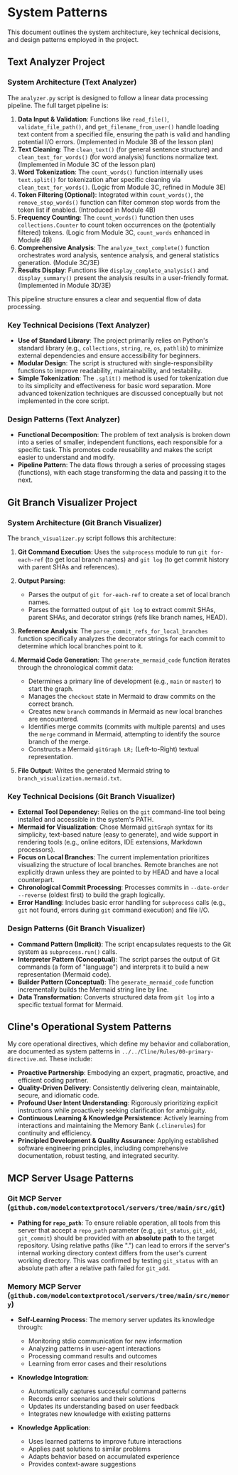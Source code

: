 # System Patterns

This document outlines the system architecture, key technical decisions, and design patterns employed in the project.

## Text Analyzer Project

### System Architecture (Text Analyzer)

The `analyzer.py` script is designed to follow a linear data processing pipeline. The full target pipeline is:

1. **Data Input & Validation**: Functions like `read_file()`, `validate_file_path()`, and `get_filename_from_user()` handle loading text content from a specified file, ensuring the path is valid and handling potential I/O errors. (Implemented in Module 3B of the lesson plan)
2. **Text Cleaning**: The `clean_text()` (for general sentence structure) and `clean_text_for_words()` (for word analysis) functions normalize text. (Implemented in Module 3C of the lesson plan)
3. **Word Tokenization**: The `count_words()` function internally uses `text.split()` for tokenization after specific cleaning via `clean_text_for_words()`. (Logic from Module 3C, refined in Module 3E)
4. **Token Filtering (Optional)**: Integrated within `count_words()`, the `remove_stop_words()` function can filter common stop words from the token list if enabled. (Introduced in Module 4B)
5. **Frequency Counting**: The `count_words()` function then uses `collections.Counter` to count token occurrences on the (potentially filtered) tokens. (Logic from Module 3C, `count_words` enhanced in Module 4B)
6. **Comprehensive Analysis**: The `analyze_text_complete()` function orchestrates word analysis, sentence analysis, and general statistics generation. (Module 3C/3E)
7. **Results Display**: Functions like `display_complete_analysis()` and `display_summary()` present the analysis results in a user-friendly format. (Implemented in Module 3D/3E)

This pipeline structure ensures a clear and sequential flow of data processing.

### Key Technical Decisions (Text Analyzer)

* **Use of Standard Library**: The project primarily relies on Python's standard library (e.g., `collections`, `string`, `re`, `os`, `pathlib`) to minimize external dependencies and ensure accessibility for beginners.
* **Modular Design**: The script is structured with single-responsibility functions to improve readability, maintainability, and testability.
* **Simple Tokenization**: The `.split()` method is used for tokenization due to its simplicity and effectiveness for basic word separation. More advanced tokenization techniques are discussed conceptually but not implemented in the core script.

### Design Patterns (Text Analyzer)

* **Functional Decomposition**: The problem of text analysis is broken down into a series of smaller, independent functions, each responsible for a specific task. This promotes code reusability and makes the script easier to understand and modify.
* **Pipeline Pattern**: The data flows through a series of processing stages (functions), with each stage transforming the data and passing it to the next.

## Git Branch Visualizer Project

### System Architecture (Git Branch Visualizer)

The `branch_visualizer.py` script follows this architecture:

1. **Git Command Execution**: Uses the `subprocess` module to run `git for-each-ref` (to get local branch names) and `git log` (to get commit history with parent SHAs and references).

2. **Output Parsing**:

    * Parses the output of `git for-each-ref` to create a set of local branch names.
    * Parses the formatted output of `git log` to extract commit SHAs, parent SHAs, and decorator strings (refs like branch names, HEAD).

3. **Reference Analysis**: The `parse_commit_refs_for_local_branches` function specifically analyzes the decorator strings for each commit to determine which local branches point to it.

4. **Mermaid Code Generation**: The `generate_mermaid_code` function iterates through the chronological commit data:

    * Determines a primary line of development (e.g., `main` or `master`) to start the graph.
    * Manages the `checkout` state in Mermaid to draw commits on the correct branch.
    * Creates new `branch` commands in Mermaid as new local branches are encountered.
    * Identifies merge commits (commits with multiple parents) and uses the `merge` command in Mermaid, attempting to identify the source branch of the merge.
    * Constructs a Mermaid `gitGraph LR;` (Left-to-Right) textual representation.

5. **File Output**: Writes the generated Mermaid string to `branch_visualization.mermaid.txt`.

### Key Technical Decisions (Git Branch Visualizer)

* **External Tool Dependency**: Relies on the `git` command-line tool being installed and accessible in the system's PATH.
* **Mermaid for Visualization**: Chose Mermaid `gitGraph` syntax for its simplicity, text-based nature (easy to generate), and wide support in rendering tools (e.g., online editors, IDE extensions, Markdown processors).
* **Focus on Local Branches**: The current implementation prioritizes visualizing the structure of local branches. Remote branches are not explicitly drawn unless they are pointed to by HEAD and have a local counterpart.
* **Chronological Commit Processing**: Processes commits in `--date-order --reverse` (oldest first) to build the graph logically.
* **Error Handling**: Includes basic error handling for `subprocess` calls (e.g., `git` not found, errors during `git` command execution) and file I/O.

### Design Patterns (Git Branch Visualizer)

* **Command Pattern (Implicit)**: The script encapsulates requests to the Git system as `subprocess.run()` calls.
* **Interpreter Pattern (Conceptual)**: The script parses the output of Git commands (a form of "language") and interprets it to build a new representation (Mermaid code).
* **Builder Pattern (Conceptual)**: The `generate_mermaid_code` function incrementally builds the Mermaid string line by line.
* **Data Transformation**: Converts structured data from `git log` into a specific textual format for Mermaid.

## Cline's Operational System Patterns

My core operational directives, which define my behavior and collaboration, are documented as system patterns in `../../Cline/Rules/00-primary-directive.md`. These include:

* **Proactive Partnership**: Embodying an expert, pragmatic, proactive, and efficient coding partner.
* **Quality-Driven Delivery**: Consistently delivering clean, maintainable, secure, and idiomatic code.
* **Profound User Intent Understanding**: Rigorously prioritizing explicit instructions while proactively seeking clarification for ambiguity.
* **Continuous Learning & Knowledge Persistence**: Actively learning from interactions and maintaining the Memory Bank (`.clinerules`) for continuity and efficiency.
* **Principled Development & Quality Assurance**: Applying established software engineering principles, including comprehensive documentation, robust testing, and integrated security.

## MCP Server Usage Patterns

### Git MCP Server (`github.com/modelcontextprotocol/servers/tree/main/src/git`)

*   **Pathing for `repo_path`**: To ensure reliable operation, all tools from this server that accept a `repo_path` parameter (e.g., `git_status`, `git_add`, `git_commit`) should be provided with an **absolute path** to the target repository. Using relative paths (like ".") can lead to errors if the server's internal working directory context differs from the user's current working directory. This was confirmed by testing `git_status` with an absolute path after a relative path failed for `git_add`.

### Memory MCP Server (`github.com/modelcontextprotocol/servers/tree/main/src/memory`)

*   **Self-Learning Process**: The memory server updates its knowledge through:
    - Monitoring stdio communication for new information
    - Analyzing patterns in user-agent interactions
    - Processing command results and outcomes
    - Learning from error cases and their resolutions

*   **Knowledge Integration**:
    - Automatically captures successful command patterns
    - Records error scenarios and their solutions
    - Updates its understanding based on user feedback
    - Integrates new knowledge with existing patterns

*   **Knowledge Application**:
    - Uses learned patterns to improve future interactions
    - Applies past solutions to similar problems
    - Adapts behavior based on accumulated experience
    - Provides context-aware suggestions
